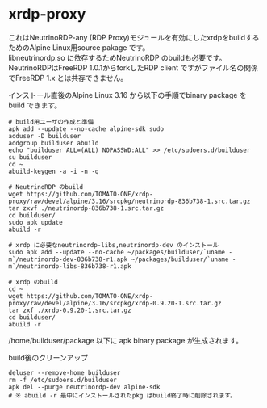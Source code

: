 # xrdp-proxy
これはNeutrinoRDP-any (RDP Proxy)モジュールを有効にしたxrdpをbuildするためのAlpine Linux用source pakage です。  
libneutrinordp.so に依存するためNeutrinoRDP のbuildも必要です。  
NeutrinoRDPはFreeRDP 1.0.1からforkしたRDP client ですがファイル名の関係でFreeRDP 1.x とは共存できません。  

インストール直後のAlpine Linux 3.16 から以下の手順でbinary package をbuild できます。

```
# build用ユーザの作成と準備
apk add --update --no-cache alpine-sdk sudo
adduser -D builduser
addgroup builduser abuild
echo "builduser ALL=(ALL) NOPASSWD:ALL" >> /etc/sudoers.d/builduser
su builduser
cd ~
abuild-keygen -a -i -n -q

# NeutrinoRDP のbuild
wget https://github.com/TOMATO-ONE/xrdp-proxy/raw/devel/alpine/3.16/srcpkg/neutrinordp-836b738-1.src.tar.gz
tar zxvf ./neutrinordp-836b738-1.src.tar.gz
cd builduser/
sudo apk update
abuild -r

# xrdp に必要なneutrinordp-libs,neutrinordp-dev のインストール
sudo apk add --update --no-cache ~/packages/builduser/`uname -m`/neutrinordp-dev-836b738-r1.apk ~/packages/builduser/`uname -m`/neutrinordp-libs-836b738-r1.apk

# xrdp のbuild
cd ~ 
wget https://github.com/TOMATO-ONE/xrdp-proxy/raw/devel/alpine/3.16/srcpkg/xrdp-0.9.20-1.src.tar.gz
tar zxf ./xrdp-0.9.20-1.src.tar.gz
cd builduser/
abuild -r
```
 /home/builduser/package 以下に apk binary package が生成されます。

build後のクリーンアップ
```
deluser --remove-home builduser
rm -f /etc/sudoers.d/builduser
apk del --purge neutrinordp-dev alpine-sdk
# ※ abuild -r 最中にインストールされたpkg はbuild終了時に削除されます。 
```
